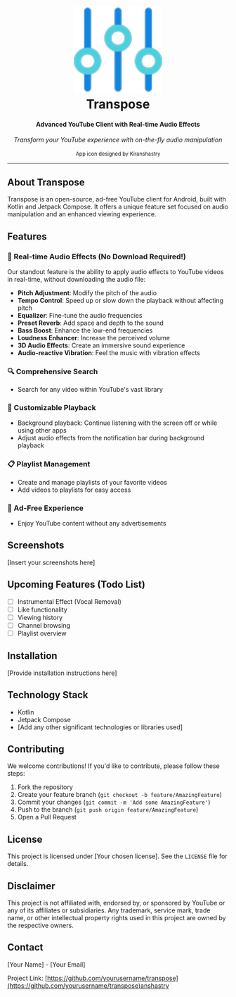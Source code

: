 <h1 align="center">
  <br>
  <img src="app/src/main/res/mipmap-xhdpi/transpose_app_icon.png" alt="Transpose" width="200" height="200">
  <br>
  Transpose
  <br>
</h1>
<h4 align="center">Advanced YouTube Client with Real-time Audio Effects</h4>
<p align="center">
  <em>Transform your YouTube experience with on-the-fly audio manipulation</em>
</p>
<p align="center">
  <small>App icon designed by Kiranshastry</small>
</p>

---

## About Transpose

Transpose is an open-source, ad-free YouTube client for Android, built with Kotlin and Jetpack Compose. It offers a unique feature set focused on audio manipulation and an enhanced viewing experience.

## Features

### 🎵 Real-time Audio Effects (No Download Required!)

Our standout feature is the ability to apply audio effects to YouTube videos in real-time, without downloading the audio file:

- **Pitch Adjustment**: Modify the pitch of the audio
- **Tempo Control**: Speed up or slow down the playback without affecting pitch
- **Equalizer**: Fine-tune the audio frequencies
- **Preset Reverb**: Add space and depth to the sound
- **Bass Boost**: Enhance the low-end frequencies
- **Loudness Enhancer**: Increase the perceived volume
- **3D Audio Effects**: Create an immersive sound experience
- **Audio-reactive Vibration**: Feel the music with vibration effects

### 🔍 Comprehensive Search

- Search for any video within YouTube's vast library

### 🎨 Customizable Playback

- Background playback: Continue listening with the screen off or while using other apps
- Adjust audio effects from the notification bar during background playback

### 📋 Playlist Management

- Create and manage playlists of your favorite videos
- Add videos to playlists for easy access

### 🚫 Ad-Free Experience

- Enjoy YouTube content without any advertisements

## Screenshots

[Insert your screenshots here]

## Upcoming Features (Todo List)

- [ ] Instrumental Effect (Vocal Removal)
- [ ] Like functionality
- [ ] Viewing history
- [ ] Channel browsing
- [ ] Playlist overview

## Installation

[Provide installation instructions here]

## Technology Stack

- Kotlin
- Jetpack Compose
- [Add any other significant technologies or libraries used]

## Contributing

We welcome contributions! If you'd like to contribute, please follow these steps:

1. Fork the repository
2. Create your feature branch (`git checkout -b feature/AmazingFeature`)
3. Commit your changes (`git commit -m 'Add some AmazingFeature'`)
4. Push to the branch (`git push origin feature/AmazingFeature`)
5. Open a Pull Request

## License

This project is licensed under [Your chosen license]. See the `LICENSE` file for details.

## Disclaimer

This project is not affiliated with, endorsed by, or sponsored by YouTube or any of its affiliates or subsidiaries. Any trademark, service mark, trade name, or other intellectual property rights used in this project are owned by the respective owners.

## Contact

[Your Name] - [Your Email]

Project Link: [https://github.com/yourusername/transpose](https://github.com/yourusername/transpose)anshastry
